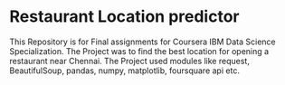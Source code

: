 # Restaurant Location predictor
This Repository is for Final assignments for Coursera IBM Data Science Specialization.
The Project was to find the best location for opening a restaurant near Chennai.
The Project used modules like request, BeautifulSoup, pandas, numpy, matplotlib, foursquare api etc.
